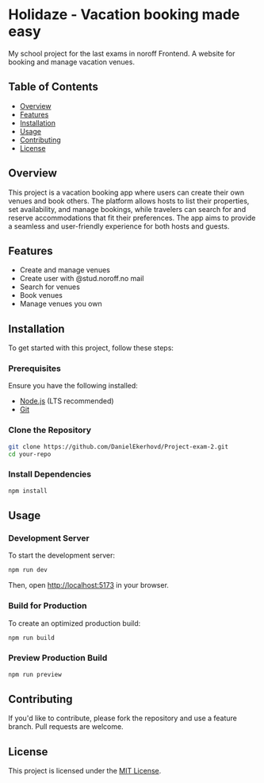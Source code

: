 # Holidaze - Vacation booking made easy 

My school project for the last exams in noroff Frontend. 
A website for booking and manage vacation venues.

## Table of Contents

- [Overview](#overview)
- [Features](#features)
- [Installation](#installation)
- [Usage](#usage)
- [Contributing](#contributing)
- [License](#license)

## Overview

This project is a vacation booking app where users can create their own venues and book others. The platform allows hosts to list their properties, set availability, and manage bookings, while travelers can search for and reserve accommodations that fit their preferences. The app aims to provide a seamless and user-friendly experience for both hosts and guests.

## Features

- Create and manage venues
- Create user with @stud.noroff.no mail
- Search for venues
- Book venues
- Manage venues you own

## Installation

To get started with this project, follow these steps:

### Prerequisites

Ensure you have the following installed:

- [Node.js](https://nodejs.org/) (LTS recommended)
- [Git](https://git-scm.com/)

### Clone the Repository

```sh
git clone https://github.com/DanielEkerhovd/Project-exam-2.git
cd your-repo
```

### Install Dependencies

```sh
npm install
```

## Usage

### Development Server

To start the development server:

```sh
npm run dev
```

Then, open [http://localhost:5173](http://localhost:5173) in your browser.

### Build for Production

To create an optimized production build:

```sh
npm run build
```

### Preview Production Build

```sh
npm run preview
```

## Contributing

If you'd like to contribute, please fork the repository and use a feature branch. Pull requests are welcome.

## License

This project is licensed under the [MIT License](LICENSE).

